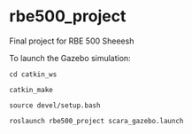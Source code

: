 # rbe500_project
Final project for RBE 500
Sheeesh

To launch the Gazebo simulation:
```
cd catkin_ws
```
```
catkin_make
```
```
source devel/setup.bash
```
```
roslaunch rbe500_project scara_gazebo.launch
```
